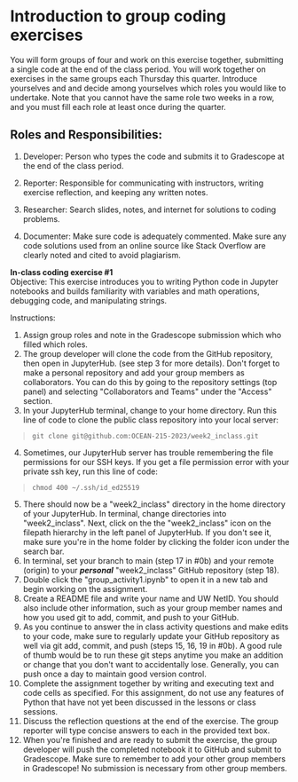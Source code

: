 # Introduction to group coding exercises
You will form groups of four and work on this exercise together, submitting a single code at the end of the class period. You will work together on exercises in the same groups each Thursday this quarter. Introduce yourselves and and decide among yourselves which roles you would like to undertake. Note that you cannot have the same role two weeks in a row, and you must fill each role at least once during the quarter.

## Roles and Responsibilities:

1. Developer: Person who types the code and submits it to Gradescope at the end of the class period.

2. Reporter: Responsible for communicating with instructors, writing exercise reflection, and keeping any written notes.

3. Researcher: Search slides, notes, and internet for solutions to coding problems.

4. Documenter: Make sure code is adequately commented. Make sure any code solutions used from an online source like Stack Overflow are clearly noted and cited to avoid plagiarism.

**In-class coding exercise #1** <br>
Objective: This exercise introduces you to writing Python code in Jupyter notebooks and builds familiarity with variables and math operations, debugging code, and manipulating strings.

Instructions:

1. Assign group roles and note in the Gradescope submission which who filled which roles.
2. The group developer will clone the code from the GitHub repository, then open in JupyterHub. (see step 3 for more details). Don't forget to make a personal repository and add your group members as collaborators. You can do this by going to the repository settings (top panel) and selecting "Collaborators and Teams" under the "Access" section.
3. In your JupyterHub terminal, change to your home directory. Run this line of code to clone the public class repository into your local server:
> ``` git clone git@github.com:OCEAN-215-2023/week2_inclass.git ```
4. Sometimes, our JupyterHub server has trouble remembering the file permissions for our SSH keys. If you get a file permission error with your private ssh key, run this line of code:
> ```chmod 400 ~/.ssh/id_ed25519```
5. There should now be a "week2_inclass" directory in the home directory of your JupyterHub. In terminal, change directories into "week2_inclass". Next, click on the the "week2_inclass" icon on the filepath hierarchy in the left panel of JupyterHub. If you don't see it, make sure you're in the home folder by clicking the folder icon under the search bar.
6. In terminal, set your branch to main (step 17 in #0b) and your remote (origin) to your **_personal_** "week2_inclass" GitHub repository (step 18).
7. Double click the "group_activity1.ipynb" to open it in a new tab and begin working on the assignment.
8. Create a README file and write your name and UW NetID. You should also include other information, such as your group member names and how you used git to add, commit, and push to your GitHub.
9. As you continue to answer the in class activity questions and make edits to your code, make sure to regularly update your GitHub repository as well via git add, commit, and push (steps 15, 16, 19 in #0b). A good rule of thumb would be to run these git steps anytime you make an addition or change that you don't want to accidentally lose. Generally, you can push once a day to maintain good version control.
10. Complete the assignment together by writing and executing text and code cells as specified. For this assignment, do not use any features of Python that have not yet been discussed in the lessons or class sessions.
11. Discuss the reflection questions at the end of the exercise. The group reporter will type concise answers to each in the provided text box.
12. When you're finished and are ready to submit the exercise, the group developer will push the completed notebook it to GitHub and submit to Gradescope. Make sure to remember to add your other group members in Gradescope! No submission is necessary from other group members.
